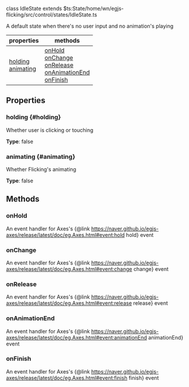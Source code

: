 
class IdleState extends $ts:State<file>/home/wn/egjs-flicking/src/control/states/IdleState.ts</file>

A default state when there's no user input and no animation's playing

|properties|methods|
|---|---|
|[holding](#holding)<br/>[animating](#animating)|[onHold](#onHold)<br/>[onChange](#onChange)<br/>[onRelease](#onRelease)<br/>[onAnimationEnd](#onAnimationEnd)<br/>[onFinish](#onFinish)|



## Properties

### holding {#holding}
Whether user is clicking or touching


**Type**: false




### animating {#animating}
Whether Flicking's animating


**Type**: false




## Methods

### onHold
An event handler for Axes's {@link https://naver.github.io/egjs-axes/release/latest/doc/eg.Axes.html#event:hold hold} event







### onChange
An event handler for Axes's {@link https://naver.github.io/egjs-axes/release/latest/doc/eg.Axes.html#event:change change} event







### onRelease
An event handler for Axes's {@link https://naver.github.io/egjs-axes/release/latest/doc/eg.Axes.html#event:release release} event







### onAnimationEnd
An event handler for Axes's {@link https://naver.github.io/egjs-axes/release/latest/doc/eg.Axes.html#event:animationEnd animationEnd} event







### onFinish
An event handler for Axes's {@link https://naver.github.io/egjs-axes/release/latest/doc/eg.Axes.html#event:finish finish} event








